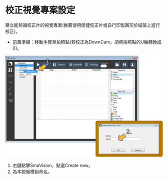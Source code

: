 # 校正視覺專案設定

建立能辨識校正片的視覺專案\(推薦使用偲倢校正片或自行印製圓形於紙張上進行校正\)。

* 前置準備：移動手臂至拍照點\(若校正為DownCam，須將拍照點的U軸轉換成0\)。

![&#x5EFA;&#x7ACB;&#x5F71;&#x50CF;&#x6A21;&#x7D44;](../../.gitbook/assets/jian-li-ying-xiang-mo-zu.jpg)

1. 右鍵點擊SmaVision，點選Create new。
2. 為本視覺模組命名。

